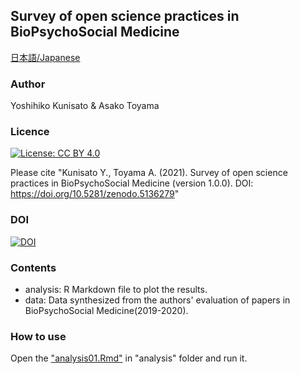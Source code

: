 ## Survey of open science practices in BioPsychoSocial Medicine

[日本語/Japanese](README_jp.md)

### Author

Yoshihiko Kunisato & ‪Asako Toyama

### Licence

[![License: CC BY 4.0](https://licensebuttons.net/l/by/4.0/80x15.png)](https://creativecommons.org/licenses/by/4.0/)

Please cite "Kunisato Y., Toyama A. (2021). Survey of open science practices in BioPsychoSocial Medicine (version 1.0.0). DOI: https://doi.org/10.5281/zenodo.5136279"

### DOI

[![DOI](https://zenodo.org/badge/388279203.svg)](https://zenodo.org/badge/latestdoi/388279203)

### Contents

- analysis: R Markdown file to plot the results.
- data: Data synthesized from the authors' evaluation of papers in BioPsychoSocial Medicine(2019-2020).

### How to use

Open the ["analysis01.Rmd"](analysis/analysis01.Rmd) in  "analysis" folder and run it.